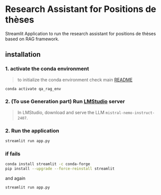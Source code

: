 # Research Assistant for Positions de thèses

Streamlit Application to run the research assistant for positions de thèses
based on RAG framework.

## installation 

### 1. activate the conda environment

> to initialize the conda environment check main [README](../README.md)

```bash
conda activate qa_rag_env
```

### 2. (To use Generation part) Run [LMStudio](https://lmstudio.ai/) server 

> In LMStudio, download and serve the LLM `mistral-nemo-instruct-2407`.

### 2. Run the application

```bash
streamlit run app.py
```

### if fails 
```bash
conda install streamlit -c conda-forge
pip install --upgrade --force-reinstall streamlit
```
and again 
```bash
streamlit run app.py
```
